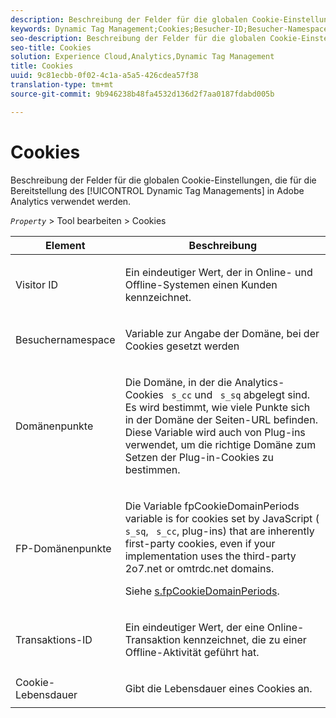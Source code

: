 ```yaml
---
description: Beschreibung der Felder für die globalen Cookie-Einstellungen, die für die Bereitstellung des Dynamic Tag Managements in Adobe Analytics verwendet werden.
keywords: Dynamic Tag Management;Cookies;Besucher-ID;Besucher-Namespace;Domänenpunkte;FP-Domänenpunkte;Transaktions-ID;Cookie-Lebensdauer
seo-description: Beschreibung der Felder für die globalen Cookie-Einstellungen, die für die Bereitstellung des Dynamic Tag Managements in Adobe Analytics verwendet werden.
seo-title: Cookies
solution: Experience Cloud,Analytics,Dynamic Tag Management
title: Cookies
uuid: 9c81ecbb-0f02-4c1a-a5a5-426cdea57f38
translation-type: tm+mt
source-git-commit: 9b946238b48fa4532d136d2f7aa0187fdabd005b

---
```



# Cookies

Beschreibung der Felder für die globalen Cookie-Einstellungen, die für die Bereitstellung des [!UICONTROL Dynamic Tag Managements] in Adobe Analytics verwendet werden.

*`Property`* &gt; Tool bearbeiten &gt; Cookies

<table id="table_2758C770C91B4025AD74009B360D71F7"> 
 <thead> 
  <tr> 
   <th colname="col1" class="entry"> Element </th> 
   <th colname="col2" class="entry"> Beschreibung </th> 
  </tr> 
 </thead>
 <tbody> 
  <tr> 
   <td colname="col1"> Visitor ID </td> 
   <td colname="col2"> <p>Ein eindeutiger Wert, der in Online- und Offline-Systemen einen Kunden kennzeichnet. </p> </td> 
  </tr> 
  <tr> 
   <td colname="col1"> Besuchernamespace </td> 
   <td colname="col2"> <p>Variable zur Angabe der Domäne, bei der Cookies gesetzt werden </p> </td>
  </tr> 
  <tr> 
   <td colname="col1"> Domänenpunkte </td> 
   <td colname="col2"> <p>Die Domäne, in der die Analytics-Cookies <code> s_cc</code> und <code> s_sq</code> abgelegt sind. Es wird bestimmt, wie viele Punkte sich in der Domäne der Seiten-URL befinden. Diese Variable wird auch von Plug-ins verwendet, um die richtige Domäne zum Setzen der Plug-in-Cookies zu bestimmen. </p> </td> 
  </tr> 
  <tr> 
   <td colname="col1"> FP-Domänenpunkte </td> 
   <td colname="col2"> <p>Die Variable <span class="term"> fpCookieDomainPeriods</span> variable is for cookies set by JavaScript (<code> s_sq</code>, <code> s_cc</code>, plug-ins) that are inherently first-party cookies, even if your implementation uses the third-party <span class="filepath"> 2o7.net</span> or <span class="filepath"> omtrdc.net</span> domains. </p> <p>Siehe <a href="/help/implement/js-implementation/c-variables/configuration-variables.md"  > s.fpCookieDomainPeriods</a>. </p> </td> 
  </tr> 
  <tr> 
   <td colname="col1"> Transaktions-ID </td> 
   <td colname="col2"> <p>Ein eindeutiger Wert, der eine Online-Transaktion kennzeichnet, die zu einer Offline-Aktivität geführt hat. </p> </td> 
  </tr> 
  <tr> 
   <td colname="col1"> Cookie-Lebensdauer </td> 
   <td colname="col2"> <p>Gibt die Lebensdauer eines Cookies an. </p> </td> 
  </tr> 
 </tbody> 
</table>

